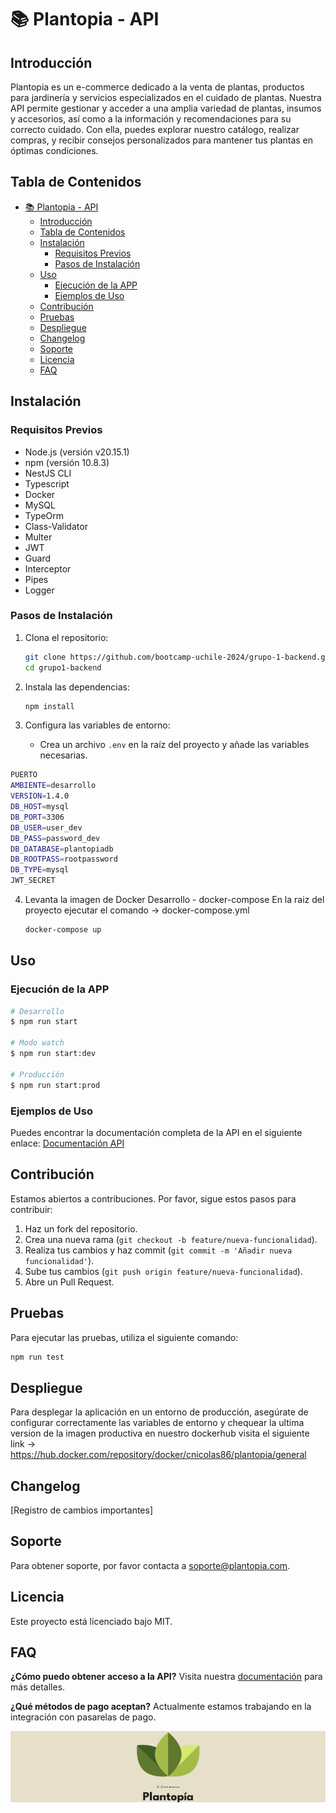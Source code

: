 # 📚 Plantopia - API

## Introducción

Plantopia es un e-commerce dedicado a la venta de plantas, productos para jardinería y servicios especializados en el cuidado de plantas. Nuestra API permite gestionar y acceder a una amplia variedad de plantas, insumos y accesorios, así como a la información y recomendaciones para su correcto cuidado. Con ella, puedes explorar nuestro catálogo, realizar compras, y recibir consejos personalizados para mantener tus plantas en óptimas condiciones.

## Tabla de Contenidos

- [📚 Plantopia - API](#-plantopia---api)
  - [Introducción](#introducción)
  - [Tabla de Contenidos](#tabla-de-contenidos)
  - [Instalación](#instalación)
    - [Requisitos Previos](#requisitos-previos)
    - [Pasos de Instalación](#pasos-de-instalación)
  - [Uso](#uso)
    - [Ejecución de la APP](#ejecución-de-la-app)
    - [Ejemplos de Uso](#ejemplos-de-uso)
  - [Contribución](#contribución)
  - [Pruebas](#pruebas)
  - [Despliegue](#despliegue)
  - [Changelog](#changelog)
  - [Soporte](#soporte)
  - [Licencia](#licencia)
  - [FAQ](#faq)

## Instalación

### Requisitos Previos

- Node.js (versión v20.15.1)
- npm (versión 10.8.3)
- NestJS CLI
- Typescript
- Docker
- MySQL
- TypeOrm
- Class-Validator
- Multer
- JWT
- Guard
- Interceptor
- Pipes
- Logger

### Pasos de Instalación

1. Clona el repositorio:
   ```bash
   git clone https://github.com/bootcamp-uchile-2024/grupo-1-backend.git
   cd grupo1-backend
   ```

2. Instala las dependencias:
   ```bash
   npm install
   ```

3. Configura las variables de entorno:
   - Crea un archivo `.env` en la raíz del proyecto y añade las variables necesarias.
```bash
PUERTO
AMBIENTE=desarrollo
VERSION=1.4.0
DB_HOST=mysql
DB_PORT=3306
DB_USER=user_dev
DB_PASS=password_dev
DB_DATABASE=plantopiadb
DB_ROOTPASS=rootpassword
DB_TYPE=mysql
JWT_SECRET
```


4. Levanta la imagen de Docker Desarrollo - docker-compose
  En la raiz del proyecto ejecutar el comando -> docker-compose.yml
   ```bash
   docker-compose up
   ```

## Uso

### Ejecución de la APP

```bash
# Desarrollo
$ npm run start

# Modo watch
$ npm run start:dev

# Producción
$ npm run start:prod
```

### Ejemplos de Uso

Puedes encontrar la documentación completa de la API en el siguiente enlace:
[Documentación API](http://3.142.12.50:4000/api)


## Contribución

Estamos abiertos a contribuciones. Por favor, sigue estos pasos para contribuir:

1. Haz un fork del repositorio.
2. Crea una nueva rama (`git checkout -b feature/nueva-funcionalidad`).
3. Realiza tus cambios y haz commit (`git commit -m 'Añadir nueva funcionalidad'`).
4. Sube tus cambios (`git push origin feature/nueva-funcionalidad`).
5. Abre un Pull Request.

## Pruebas

Para ejecutar las pruebas, utiliza el siguiente comando:

```bash
npm run test
```

## Despliegue

Para desplegar la aplicación en un entorno de producción, asegúrate de configurar correctamente las variables de entorno y chequear la ultima version de la imagen productiva en nuestro dockerhub
visita el siguiente link -> 
https://hub.docker.com/repository/docker/cnicolas86/plantopia/general

## Changelog

[Registro de cambios importantes]

## Soporte

Para obtener soporte, por favor contacta a [soporte@plantopia.com](mailto:soporte@plantopia.com).

## Licencia

Este proyecto está licenciado bajo MIT.

## FAQ

**¿Cómo puedo obtener acceso a la API?**
Visita nuestra [documentación](http://3.142.12.50:4000/api) para más detalles.

**¿Qué métodos de pago aceptan?**
Actualmente estamos trabajando en la integración con pasarelas de pago.

![Logo](https://raw.githubusercontent.com/bootcamp-uchile-2024/grupo-1-backend/main/Logo-Green.png)
